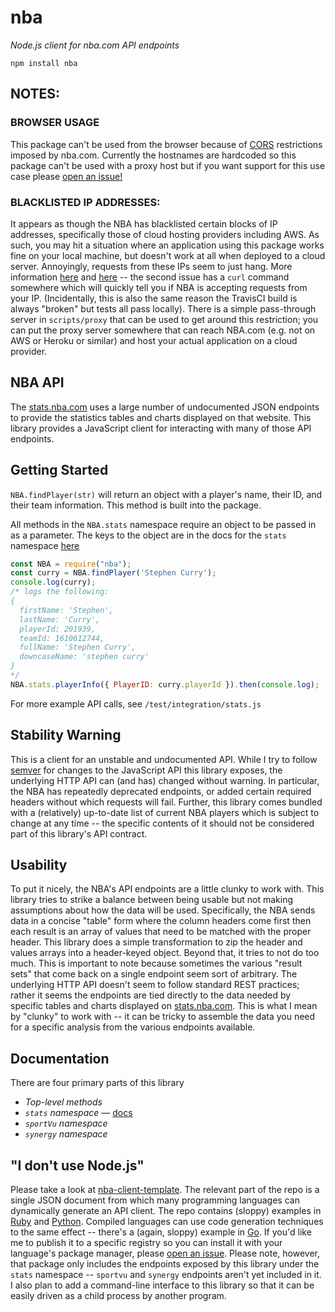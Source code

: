 # nba
*Node.js client for nba.com API endpoints*

`npm install nba`

## NOTES:
### BROWSER USAGE
This package can't be used from the browser because of [CORS](https://developer.mozilla.org/en-US/docs/Web/HTTP/CORS) restrictions imposed by nba.com. Currently the hostnames are hardcoded so this package can't be used with a proxy host but if you want support for this use case please [open an issue!](https://github.com/bttmly/nba/issues)

### BLACKLISTED IP ADDRESSES:
It appears as though the NBA has blacklisted certain blocks of IP addresses, specifically those of cloud hosting providers including AWS. As such, you may hit a situation where an application using this package works fine on your local machine, but doesn't work at all when deployed to a cloud server. Annoyingly, requests from these IPs seem to just hang. More information [here](https://github.com/bttmly/nba/issues/41) and [here](https://github.com/seemethere/nba_py/issues/88) -- the second issue has a `curl` command somewhere which will quickly tell you if NBA is accepting requests from your IP. (Incidentally, this is also the same reason the TravisCI build is always "broken" but tests all pass locally). There is a simple pass-through server in `scripts/proxy` that can be used to get around this restriction; you can put the proxy server somewhere that can reach NBA.com (e.g. not on AWS or Heroku or similar) and host your actual application on a cloud provider.

## NBA API
The [stats.nba.com](http://stats.nba.com) uses a large number of undocumented JSON endpoints to provide the statistics tables and charts displayed on that website. This library provides a JavaScript client for interacting with many of those API endpoints.

## Getting Started

`NBA.findPlayer(str)` will return an object with a player's name, their ID, and their team information. This method is built into the package.

All methods in the `NBA.stats` namespace require an object to be passed in as a parameter. The keys to the object are in the docs for the `stats` namespace [here](doc/stats.md)

```js
const NBA = require("nba");
const curry = NBA.findPlayer('Stephen Curry');
console.log(curry);
/* logs the following:
{
  firstName: 'Stephen',
  lastName: 'Curry',
  playerId: 201939,
  teamId: 1610612744,
  fullName: 'Stephen Curry',
  downcaseName: 'stephen curry'
}
*/
NBA.stats.playerInfo({ PlayerID: curry.playerId }).then(console.log);
```

For more example API calls, see `/test/integration/stats.js`

## Stability Warning
This is a client for an unstable and undocumented API. While I try to follow [semver](http://semver.org/) for changes to the JavaScript API this library exposes, the underlying HTTP API can (and has) changed without warning. In particular, the NBA has repeatedly deprecated endpoints, or added certain required headers without which requests will fail. Further, this library comes bundled with a (relatively) up-to-date list of current NBA players which is subject to change at any time -- the specific contents of it should not be considered part of this library's API contract.

## Usability
To put it nicely, the NBA's API endpoints are a little clunky to work with. This library tries to strike a balance between being usable but not making assumptions about how the data will be used. Specifically, the NBA sends data in a concise "table" form where the column headers come first then each result is an array of values that need to be matched with the proper header. This library does a simple transformation to zip the header and values arrays into a header-keyed object. Beyond that, it tries to not do too much. This is important to note because sometimes the various "result sets" that come back on a single endpoint seem sort of arbitrary. The underlying HTTP API doesn't seem to follow standard REST practices; rather it seems the endpoints are tied directly to the data needed by specific tables and charts displayed on [stats.nba.com](). This is what I mean by "clunky" to work with -- it can be tricky to assemble the data you need for a specific analysis from the various endpoints available.

## Documentation
There are four primary parts of this library
- *Top-level methods*
- *`stats` namespace* &mdash; [docs](https://github.com/bttmly/nba/blob/master/doc/stats.md)
- *`sportVu` namespace*
- *`synergy` namespace*

## "I don't use Node.js"
Please take a look at [nba-client-template](http://github.com/bttmly/nba-client-template). The relevant part of the repo is a single JSON document from which many programming languages can dynamically generate an API client. The repo contains (sloppy) examples in [Ruby](https://github.com/bttmly/nba-client-template/blob/master/example-clients/simple-client.rb) and [Python](https://github.com/bttmly/nba-client-template/blob/master/example-clients/simple-client.py). Compiled languages can use code generation techniques to the same effect -- there's a (again, sloppy) example in [Go](https://github.com/bttmly/nba-client-template/tree/master/example-clients/golang). If you'd like me to publish it to a specific registry so you can install it with your language's package manager, please [open an issue](http://github.com/bttmly/nba-client-template/issues). Please note, however, that package only includes  the endpoints exposed by this library under the `stats` namespace -- `sportvu` and `synergy` endpoints aren't yet included in it. I also plan to add a command-line interface to this library so that it can be easily driven as a child process by another program.

##

